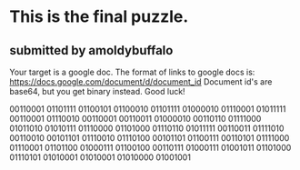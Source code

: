 # This is the final puzzle. 

## submitted by amoldybuffalo

Your target is a google doc. 
The format of links to google docs is:
https://docs.google.com/document/d/document_id
Document id's are base64, but you get binary instead. Good luck!

00110001 01101111 01100101 01100010 01101111 01000010 01110001 01011111 00110001 01110010 00110001 00110011 01000010 00110110 01111000 01011010 01010111 01110000 01101000 01110110 01011111 00110011 01111010 00110010 00101101 01110010 01110100 00101101 01100111 00110101 01111000 01110001 01101100 01000111 01100100 00110111 01000111 01001011 01101000 01110101 01010001 01010001 01010000 01001001
